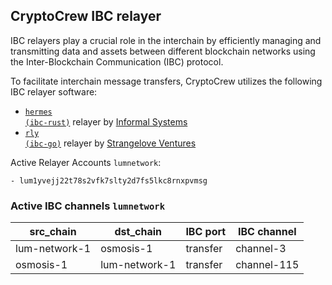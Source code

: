## CryptoCrew IBC relayer
IBC relayers play a crucial role in the interchain by efficiently managing and transmitting data and assets between different blockchain networks using the Inter-Blockchain Communication (IBC) protocol.

To facilitate interchain message transfers, CryptoCrew utilizes the following IBC relayer software: 
- <a href="https://github.com/informalsystems/hermes"><code>hermes (ibc-rust)</code></a> relayer by [Informal Systems](https://github.com/informalsystems)
- <a href="https://github.com/cosmos/relayer"><code>rly (ibc-go)</code></a> relayer by [Strangelove Ventures](https://github.com/strangelove-ventures)

Active Relayer Accounts `lumnetwork`:
```
- lum1yvejj22t78s2vfk7slty2d7fs5lkc8rnxpvmsg
```

### Active IBC channels `lumnetwork`
| src_chain | dst_chain | IBC port | IBC channel |
| --------------- | --------------- | ------------ | ------------------- |
| lum-network-1 | osmosis-1 | transfer | channel-3 |
| osmosis-1 | lum-network-1 | transfer | channel-115 |